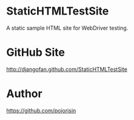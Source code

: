 StaticHTMLTestSite
==================

A static sample HTML site for WebDriver testing.


GitHub Site
==================
http://djangofan.github.com/StaticHTMLTestSite


Author
==================
https://github.com/pojorisin
